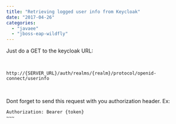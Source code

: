 ```yaml
---
title: "Retrieving logged user info from Keycloak"
date: "2017-04-26"
categories: 
  - "javaee"
  - "jboss-eap-wildfly"
---
```


Just do a GET to the keycloak URL:

 
~~~
http://{SERVER_URL}/auth/realms/{realm}/protocol/openid-connect/userinfo
~~~
 

Dont forget to send this request with you authorization header. Ex:
~~~~ 
Authorization: Bearer {token}
~~~